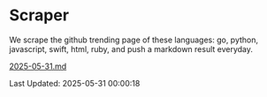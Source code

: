 # Scraper

We scrape the github trending page of these languages: go, python, javascript, swift, html, ruby, and push a markdown result everyday.

[2025-05-31.md](https://github.com/henson/Scraper/blob/master/2025-05-31.md)

Last Updated: 2025-05-31 00:00:18